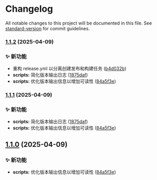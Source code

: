 # Changelog

All notable changes to this project will be documented in this file. See [standard-version](https://github.com/conventional-changelog/standard-version) for commit guidelines.

### [1.1.2](https://github.com/guizimo/gifer/compare/v0.1.6...v1.1.2) (2025-04-09)


### ✨ 新功能

* 重构 release.yml 以分离创建发布和构建任务 ([b4d032b](https://github.com/guizimo/gifer/commit/b4d032b07921523fc9a7c39b3dafadefec38b905))
* **scripts:** 简化版本输出日志 ([1875daf](https://github.com/guizimo/gifer/commit/1875daf2f2e35c543a4e6a8d8aa5be3fa06238d2))
* **scripts:** 优化版本输出信息以增加可读性 ([84a5f3e](https://github.com/guizimo/gifer/commit/84a5f3e71d493cc6ab6525091904e77f2e716624))

### [1.1.1](https://github.com/guizimo/gifer/compare/v0.1.6...v1.1.1) (2025-04-09)


### ✨ 新功能

* **scripts:** 简化版本输出日志 ([1875daf](https://github.com/guizimo/gifer/commit/1875daf2f2e35c543a4e6a8d8aa5be3fa06238d2))
* **scripts:** 优化版本输出信息以增加可读性 ([84a5f3e](https://github.com/guizimo/gifer/commit/84a5f3e71d493cc6ab6525091904e77f2e716624))

## [1.1.0](https://github.com/guizimo/gifer/compare/v0.1.6...v1.1.0) (2025-04-09)


### ✨ 新功能

* **scripts:** 优化版本输出信息以增加可读性 ([84a5f3e](https://github.com/guizimo/gifer/commit/84a5f3e71d493cc6ab6525091904e77f2e716624))
